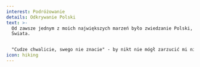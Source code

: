 ```yaml
---
interest: Podróżowanie
details: Odkrywanie Polski
text: >-
  Od zawsze jednym z moich największych marzeń było zwiedzanie Polski, Europy i
  Świata. 


  "Cudze chwalicie, swego nie znacie" - by nikt nie mógł zarzucić mi nieznajomości naszego pięknego kraju, póki co realizuję 1. etap mojego planu. Spontaniczne wycieczki weekendowe pomagają mi w spełnieniu celu i poznaniu wyjątkowych miejsc Dolnego Śląska, Sudetów Zachodnich i Środkowych. To krainy pełne zaskakujących form skalnych i ciekawych szlaków turystycznych wiodących przez lasy, doliny i urokliwe miasteczka.
icon: hiking
---
```

